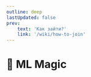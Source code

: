 ```yaml
---
outline: deep
lastUpdated: false
prev: 
    text: 'Как зайти?'
    link: '/wiki/how-to-join'
---
```


# 🔮 ML Magic


